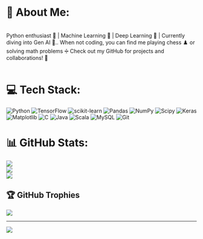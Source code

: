 # 💫 About Me:
<br>Python enthusiast 🐍 | Machine Learning 🤖 | Deep Learning 🧠 | Currently diving into Gen AI 🌊.. When not coding, you can find me playing chess ♟️ or solving math problems ➗ Check out my GitHub for projects and collaborations! 🚀<br><br>


# 💻 Tech Stack:
![Python](https://img.shields.io/badge/python-3670A0?style=for-the-badge&logo=python&logoColor=ffdd54) ![TensorFlow](https://img.shields.io/badge/TensorFlow-%23FF6F00.svg?style=for-the-badge&logo=TensorFlow&logoColor=white) ![scikit-learn](https://img.shields.io/badge/scikit--learn-%23F7931E.svg?style=for-the-badge&logo=scikit-learn&logoColor=white) ![Pandas](https://img.shields.io/badge/pandas-%23150458.svg?style=for-the-badge&logo=pandas&logoColor=white) ![NumPy](https://img.shields.io/badge/numpy-%23013243.svg?style=for-the-badge&logo=numpy&logoColor=white) ![Scipy](https://img.shields.io/badge/SciPy-%230C55A5.svg?style=for-the-badge&logo=scipy&logoColor=%white) ![Keras](https://img.shields.io/badge/Keras-%23D00000.svg?style=for-the-badge&logo=Keras&logoColor=white) ![Matplotlib](https://img.shields.io/badge/Matplotlib-%23ffffff.svg?style=for-the-badge&logo=Matplotlib&logoColor=black) ![C](https://img.shields.io/badge/c-%2300599C.svg?style=for-the-badge&logo=c&logoColor=white) ![Java](https://img.shields.io/badge/java-%23ED8B00.svg?style=for-the-badge&logo=openjdk&logoColor=white) ![Scala](https://img.shields.io/badge/scala-%23DC322F.svg?style=for-the-badge&logo=scala&logoColor=white) ![MySQL](https://img.shields.io/badge/mysql-4479A1.svg?style=for-the-badge&logo=mysql&logoColor=white) ![Git](https://img.shields.io/badge/git-%23F05033.svg?style=for-the-badge&logo=git&logoColor=white)
# 📊 GitHub Stats:
![](https://github-readme-stats.vercel.app/api?username=Lakshmeesha-N&theme=aura&hide_border=false&include_all_commits=false&count_private=false)<br/>
![](https://github-readme-streak-stats.herokuapp.com/?user=Lakshmeesha-N&theme=aura&hide_border=false)<br/>
![](https://github-readme-stats.vercel.app/api/top-langs/?username=Lakshmeesha-N&theme=aura&hide_border=false&include_all_commits=false&count_private=false&layout=compact)

## 🏆 GitHub Trophies
![](https://github-profile-trophy.vercel.app/?username=Lakshmeesha-N&theme=radical&no-frame=false&no-bg=false&margin-w=4)

---
[![](https://visitcount.itsvg.in/api?id=Lakshmeesha-N&icon=0&color=0)](https://visitcount.itsvg.in)

<!-- Proudly created with GPRM ( https://gprm.itsvg.in ) -->
